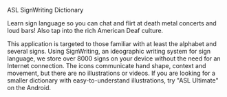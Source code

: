 ASL SignWriting Dictionary

Learn sign language so you can chat and flirt at death metal concerts and loud bars!  Also tap into the rich American Deaf culture.

This application is targeted to those familiar with at least the alphabet and several signs.  Using SignWriting, an ideographic writing system for sign language, we store over 8000 signs on your device without the need for an Internet connection.  The icons communicate hand shape, context and movement, but there are no illustrations or videos.  If you are looking for a smaller dictionary with easy-to-understand illustrations, try "ASL Ultimate" on the Android.

